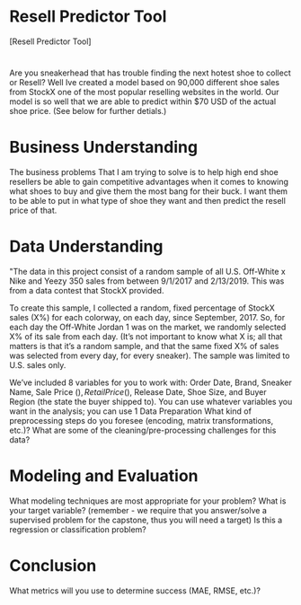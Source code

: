 
# Resell Predictor Tool

[Resell Predictor Tool]

# 
Are you sneakerhead that has trouble finding the next hotest shoe to collect or Resell? Well Ive created a model based on 90,000 different shoe sales from StockX one of the most popular reselling websites in the world. Our model is so well that we are able to predict within $70 USD of the actual shoe price. (See below for further detials.)  


# Business Understanding

The business problems That I am trying to solve is to help high end shoe resellers be able to gain competitive advantages when it comes to knowing what shoes to buy and give them the most bang for their buck. I want them to be able to put in what type of shoe they want and then predict the resell price of that. 

# Data Understanding

"The data in this project consist of a random sample of all U.S. Off-White x Nike and Yeezy 350 sales from between 9/1/2017 and 2/13/2019. 
This was from a data contest that StockX provided.

To create this sample, I collected a random, fixed percentage of StockX sales (X%) for each colorway, on each day, since September, 2017. So, for each day the Off-White Jordan 1 was on the market, we randomly selected X% of its sale from each day. (It’s not important to know what X is; all that matters is that it’s a random sample, and that the same fixed X% of sales was selected from every day, for every sneaker). The sample was limited to U.S. sales only.

We’ve included 8 variables for you to work with: Order Date, Brand, Sneaker Name, Sale Price ($), Retail Price ($), Release Date, Shoe Size, and Buyer Region (the state the buyer shipped to). You can use whatever variables you want in the analysis; you can use 1 
Data Preparation
What kind of preprocessing steps do you foresee (encoding, matrix transformations, etc.)? 
What are some of the cleaning/pre-processing challenges for this data? 


# Modeling and Evaluation
What modeling techniques are most appropriate for your problem?
What is your target variable? (remember - we require that you answer/solve a supervised problem for the capstone, thus you will need a target)
Is this a regression or classification problem?

# Conclusion
What metrics will you use to determine success (MAE, RMSE, etc.)?


